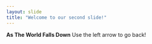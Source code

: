 ```yaml
---
layout: slide
title: "Welcome to our second slide!"
---
```

**As The World Falls Down**
Use the left arrow to go back!
